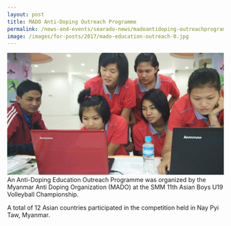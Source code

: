 ```yaml
---
layout: post
title: MADO Anti-Doping Outreach Programme
permalink: /news-and-events/searado-news/madoantidoping-outreachprogramme
image: /images/for-posts/2017/mado-education-outreach-0.jpg
---
```

![MADO Anti Doping Education Outreach Programme](/images/for-posts/2017/mado-education-outreach-0.jpg)
An Anti-Doping Education Outreach Programme was organized by the Myanmar Anti Doping Organization (MADO) at the SMM 11th Asian Boys U19 Volleyball Championship.

A total of 12 Asian countries participated in the competition held in Nay Pyi Taw, Myanmar.
